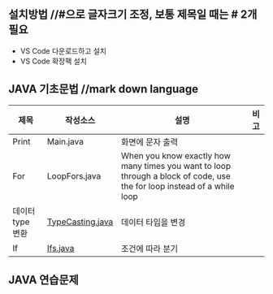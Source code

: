 ## 설치방법 //#으로 글자크기 조정, 보통 제목일 때는 # 2개 필요
- VS Code 다운로드하고 설치
- VS Code 확장팩 설치

## JAVA 기초문법 //mark down language
| 제목 | 작성소스 | 설명 | 비고 |
| --- | --- | --- | --- |
| Print | Main.java | 화면에 문자 출력 |  |
| For | LoopFors.java | When you know exactly how many times you want to loop through a block of code, use the for loop instead of a while loop |  |
| 데이터 type 변환 | [TypeCasting.java](https://nahyuntak.github.io/study_javas/src/TypeCasting.java) | 데이터 타입을 변경 |  |
| If | [Ifs.java](./src/Ifs.java) | 조건에 따라 분기 |  |

## JAVA 연습문제
